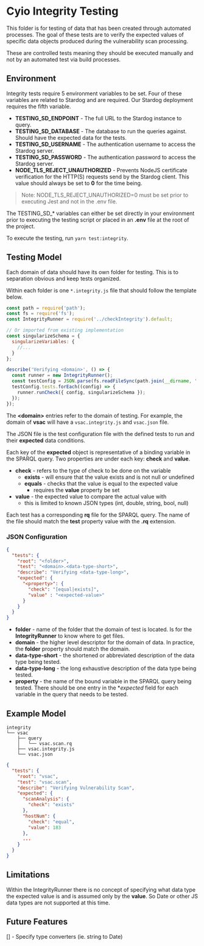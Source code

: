 # Cyio Integrity Testing

This folder is for testing of data that has been created through automated processes. The goal of these tests are to verify the expected values of specific data objects produced during the vulnerability scan processing.

These are controlled tests meaning they should be executed manually and not by an automated test via build processes.

## Environment

Integrity tests require 5 environment variables to be set. Four of these variables are related to Stardog and are required. Our Stardog deployment requires the fifth variable.

* **TESTING_SD_ENDPOINT** - The full URL to the Stardog instance to query.
* **TESTING_SD_DATABASE** - The database to run the queries against. Should have the expected data for the tests.
* **TESTING_SD_USERNAME** - The authentication username to access the Stardog server.
* **TESTING_SD_PASSWORD** - The authentication password to access the Stardog server.
* **NODE_TLS_REJECT_UNAUTHORIZED** - Prevents NodeJS certificate verification for the HTTP(S) requests send by the Stardog client. This value should always be set to **0** for the time being.

> Note: NODE_TLS_REJECT_UNAUTHORIZED=0 must be set prior to executing Jest and not in the .env file.

The TESTING_SD_* variables can either be set directly in your environment prior to executing the testing script or placed in an **.env** file at the root of the project. 

To execute the testing, run `yarn test:integrity`.

## Testing Model

Each domain of data should have its own folder for testing. This is to separation obvious and keep tests organized.

Within each folder is one `*.integrity.js` file that should follow the template below.

```js
const path = require('path');
const fs = require('fs');
const IntegrityRunner = require('../checkIntegrity').default;

// Or imported from existing implementation
const singularizeSchema = {
  singularizeVariables: {
    //...
  }
};

describe('Verifying <domain>', () => {
  const runner = new IntegrityRunner();
  const testConfig = JSON.parse(fs.readFileSync(path.join(__dirname, './<domain>.json')));
  testConfig.tests.forEach((config) => {
    runner.runCheck({ config, singularizeSchema });
  });
});
```

The **\<domain\>** entries refer to the domain of testing. For example, the domain of **vsac** will have a `vsac.integrity.js` and `vsac.json` file.

The JSON file is the test configuration file with the defined tests to run and their **expected** data conditions.

Each key of the **expected** object is representative of a binding variable in the SPARQL query. Two properties are under each key: **check** and **value**.

* **check** - refers to the type of check to be done on the variable
  * **exists** - will ensure that the value exists and is not null or undefined
  * **equals** - checks that the value is equal to the expected value
    * requires the **value** property be set
* **value** - the expected value to compare the actual value with
  * this is limited to known JSON types (int, double, string, bool, null)

Each test has a corresponding **rq** file for the SPARQL query. The name of the file should match the **test** property value with the **.rq** extension.

### JSON Configuration

```json
{
  "tests": {
    "root": "<folder>",
    "test": "<domain>.<data-type-short>",
    "describe": "Verifying <data-type-long>",
    "expected": {
      "<property>": {
        "check": "[equal|exists]",
        "value" : "<expected-value>"
      }
    }
  }
}
```

* **folder** - name of the folder that the domain of test is located. Is for the **IntegrityRunner** to know where to get files.
* **domain** - the higher level descriptor for the domain of data. In practice, the **folder** property should match the domain.
* **data-type-short** - the shortened or abbreviated description of the data type being tested.
* **data-type-long** - the long exhaustive description of the data type being tested.
* **property** - the name of the bound variable in the SPARQL query being tested. There should be one entry in the **expected* field for each variable in the query that needs to be tested.

## Example Model

```
integrity
└── vsac
    ├── query
    │   └── vsac.scan.rq
    ├── vsac.integrity.js
    └── vsac.json
```

```json
{
  "tests": {
    "root": "vsac",
    "test": "vsac.scan",
    "describe": "Verifying Vulnerability Scan",
    "expected": {
      "scanAnalysis": {
        "check": "exists"
      },
      "hostNum": {
        "check": "equal",
        "value": 183
      },
      ...
    }
  }
}
```

## Limitations

Within the IntegrityRunner there is no concept of specifying what data type the expected value is and is assumed only by the **value**. So Date or other JS data types are not supported at this time.

## Future Features

[] - Specify type converters (ie. string to Date)
